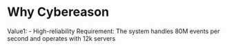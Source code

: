 # Why Cybereason

Value1: - High-reliability Requirement: The system handles 80M events per second and operates with 12k servers